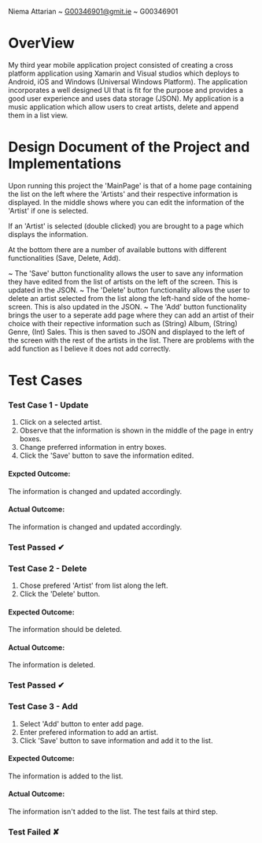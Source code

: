 Niema Attarian ~ 
G00346901@gmit.ie ~ 
G00346901

# OverView
My third year mobile application project consisted of creating a cross platform application using Xamarin and Visual studios which deploys to Android, iOS and Windows (Universal Windows Platform). The application incorporates a well designed UI that is fit for the purpose and provides a good user experience and uses data storage (JSON). My application is a music application which allow users to creat artists, delete and append them in a list view.

# Design Document of the Project and Implementations
Upon running this project the 'MainPage' is that of a home page containing the list on the left where the 'Artists' and their respective information is displayed. In the middle shows where you can edit the information of the 'Artist' if one is selected.

If an 'Artist' is selected (double clicked) you are brought to a page which displays the information.

At the bottom there are a number of available buttons with different functionalities (Save, Delete, Add).

~ The 'Save' button functionality allows the user to save any information they have edited from the list of artists on the left of the screen. This is updated in the JSON. 
~ The 'Delete' button functionality allows the user to delete an artist selected from the list along the left-hand side of the home-screen. This is also updated in the JSON.
~ The 'Add' button functionality brings the user to a seperate add page where they can add an artist of their choice with their repective information such as (String) Album, (String) Genre, (Int) Sales. This is then saved to JSON and displayed to the left of the screen with the rest of the artists in the list.
There are problems with the add function as I believe it does not add correctly.

# Test Cases
### Test Case 1 - Update
1) Click on a selected artist.
2) Observe that the information is shown in the middle of the page in entry boxes.
3) Change preferred information in entry boxes.
4) Click the 'Save' button to save the information edited.

#### Expcted Outcome:
The information is changed and updated accordingly.

#### Actual Outcome:
The information is changed and updated accordingly.

### Test Passed ✔

### Test Case 2 - Delete
1) Chose prefered 'Artist' from list along the left.
2) Click the 'Delete' button.

#### Expected Outcome: 
The information should be deleted.

#### Actual Outcome:
The information is deleted.

### Test Passed ✔

### Test Case 3 - Add
1) Select 'Add' button to enter add page.
2) Enter prefered information to add an artist.
3) Click 'Save' button to save information and add it to the list.

#### Expected Outcome: 
The information is added to the list.

#### Actual Outcome: 
The information isn't added to the list. The test fails at third step.

### Test Failed ✘



